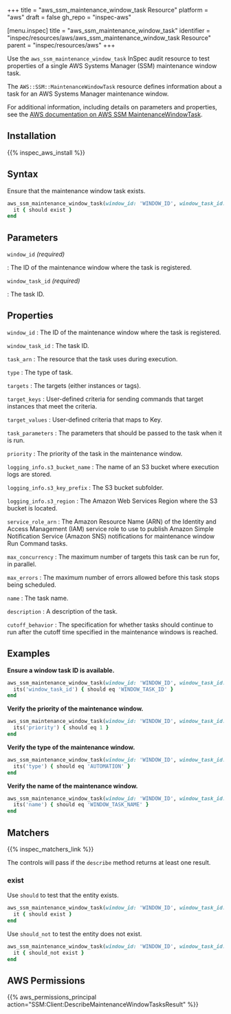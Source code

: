 +++
title = "aws_ssm_maintenance_window_task Resource"
platform = "aws"
draft = false
gh_repo = "inspec-aws"

[menu.inspec]
title = "aws_ssm_maintenance_window_task"
identifier = "inspec/resources/aws/aws_ssm_maintenance_window_task Resource"
parent = "inspec/resources/aws"
+++

Use the `aws_ssm_maintenance_window_task` InSpec audit resource to test properties of a single AWS Systems Manager (SSM) maintenance window task.

The `AWS::SSM::MaintenanceWindowTask` resource defines information about a task for an AWS Systems Manager maintenance window.

For additional information, including details on parameters and properties, see the [AWS documentation on AWS SSM MaintenanceWindowTask](https://docs.aws.amazon.com/AWSCloudFormation/latest/UserGuide/aws-resource-ssm-maintenancewindowtask.html).

## Installation

{{% inspec_aws_install %}}

## Syntax

Ensure that the maintenance window task exists.

```ruby
aws_ssm_maintenance_window_task(window_id: 'WINDOW_ID', window_task_id: 'WINDOW_TASK_ID')
  it { should exist }
end
```

## Parameters

`window_id` _(required)_

: The ID of the maintenance window where the task is registered.

`window_task_id` _(required)_

: The task ID.

## Properties

`window_id`
: The ID of the maintenance window where the task is registered.

`window_task_id`
: The task ID.

`task_arn`
: The resource that the task uses during execution.

`type`
: The type of task.

`targets`
: The targets (either instances or tags).

`target_keys`
: User-defined criteria for sending commands that target instances that meet the criteria.

`target_values`
: User-defined criteria that maps to Key.

`task_parameters`
: The parameters that should be passed to the task when it is run.

`priority`
: The priority of the task in the maintenance window.

`logging_info.s3_bucket_name`
: The name of an S3 bucket where execution logs are stored.

`logging_info.s3_key_prefix`
: The S3 bucket subfolder.

`logging_info.s3_region`
: The Amazon Web Services Region where the S3 bucket is located.

`service_role_arn`
: The Amazon Resource Name (ARN) of the Identity and Access Management (IAM) service role to use to publish Amazon Simple Notification Service (Amazon SNS) notifications for maintenance window Run Command tasks.

`max_concurrency`
: The maximum number of targets this task can be run for, in parallel.

`max_errors`
: The maximum number of errors allowed before this task stops being scheduled.

`name`
: The task name.

`description`
: A description of the task.

`cutoff_behavior`
: The specification for whether tasks should continue to run after the cutoff time specified in the maintenance windows is reached.

## Examples

**Ensure a window task ID is available.**

```ruby
aws_ssm_maintenance_window_task(window_id: 'WINDOW_ID', window_task_id: 'WINDOW_TASK_ID')
  its('window_task_id') { should eq 'WINDOW_TASK_ID' }
end
```

**Verify the priority of the maintenance window.**

```ruby
aws_ssm_maintenance_window_task(window_id: 'WINDOW_ID', window_task_id: 'WINDOW_TASK_ID')
  its('priority') { should eq 1 }
end
```

**Verify the type of the maintenance window.**

```ruby
aws_ssm_maintenance_window_task(window_id: 'WINDOW_ID', window_task_id: 'WINDOW_TASK_ID')
  its('type') { should eq 'AUTOMATION' }
end
```

**Verify the name of the maintenance window.**

```ruby
aws_ssm_maintenance_window_task(window_id: 'WINDOW_ID', window_task_id: 'WINDOW_TASK_ID')
  its('name') { should eq 'WINDOW_TASK_NAME' }
end
```

## Matchers

{{% inspec_matchers_link %}}

The controls will pass if the `describe` method returns at least one result.

### exist

Use `should` to test that the entity exists.

```ruby
aws_ssm_maintenance_window_task(window_id: 'WINDOW_ID', window_task_id: 'WINDOW_TASK_ID')
  it { should exist }
end
```

Use `should_not` to test the entity does not exist.

```ruby
aws_ssm_maintenance_window_task(window_id: 'WINDOW_ID', window_task_id: 'WINDOW_TASK_ID')
  it { should_not exist }
end
```

## AWS Permissions

{{% aws_permissions_principal action="SSM:Client:DescribeMaintenanceWindowTasksResult" %}}
